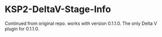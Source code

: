 # KSP2-DeltaV-Stage-Info
Continued from original repo. works with version 0.1.1.0. The only Delta V plugin for 0.1.1.0.
